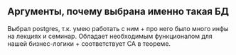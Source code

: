 ## Аргументы, почему выбрана именно такая БД

Выбрал postgres, т.к. умею работать с ним + про него было много инфы на лекциях и семинар.
Обладает необходимым функционалом для нашей бизнес-логики + соответствует СА в теореме.